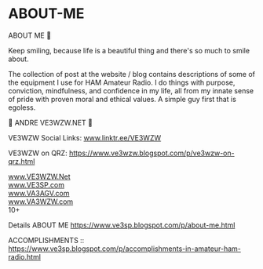 # ABOUT-ME
ABOUT ME 🌱

Keep smiling, because life is a beautiful thing and there's so much to smile about.


The collection of post at the website / blog contains descriptions of some of the equipment I use for HAM Amateur Radio.  I do things with purpose, conviction, mindfulness, and confidence in my life, all from my innate sense of pride with proven moral and ethical values.  A simple guy first that is egoless.



 ANDRE VE3WZW.NET 

VE3WZW Social Links:   www.linktr.ee/VE3WZW

VE3WZW on QRZ:  https://www.ve3wzw.blogspot.com/p/ve3wzw-on-qrz.html


www.VE3WZW.Net </br>
www.VE3SP.com </br>
www.VA3AGV.com </br>
www.VA3WZW.com </br>
10+ </br>


Details ABOUT ME
https://www.ve3sp.blogspot.com/p/about-me.html

ACCOMPLISHMENTS ::
https://www.ve3sp.blogspot.com/p/accomplishments-in-amateur-ham-radio.html


